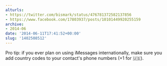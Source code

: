 ```yaml
---
alturls:
- https://twitter.com/bismark/status/476781372582137856
- https://www.facebook.com/17803937/posts/10101449920255159
archive:
- 2014-06
date: '2014-06-11T17:41:52+00:00'
slug: '1402508512'
---
```


Pro tip: if you ever plan on using iMessages internationally, make sure you add country codes to your contact's phone numbers (+1 for 🇺🇸).

